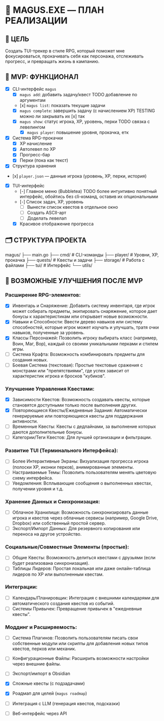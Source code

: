 # 📜 MAGUS.EXE — ПЛАН РЕАЛИЗАЦИИ

## 🧙 ЦЕЛЬ
Создать TUI-трекер в стиле RPG, который поможет мне фокусироваться, прокачивать себя как персонажа, отслеживать прогресс, и превращать жизнь в кампанию.

## 🎯 MVP: ФУНКЦИОНАЛ

- [x] CLI-интерфейс `magus`
  - [x] `magus add`: добавить задачу/квест
    TODO добавление по аргументам 
  - [х] `magus list`: показать текущие задачи
  - [x] `magus complete`: завершить задачу (с начислением XP)
    TESTING можно ли закрывать их [x] так
  - [x] `magus show`: статус игрока, XP, уровень, перки
    TODO связка с левелингом
    - [x] `magus player`: повышение уровня, прокачка, етк

- [x] Система RPG-прокачки
  - [x] XP начисление
  - [x] Автолевел по XP
  - [x] Прогресс-бар
  - [x] Перки (пока как текст)

- [x] Структура хранения
- [х] `player.json` — данные игрока (уровень, XP, перки, история)

- [x] TUI-интерфейс
  - [-] Главное меню (Bubbletea)
    TODO более интуитивно понятный интерфейс, обойтись без cli-команд, оставив их опциональными
  - [-] Список задач, XP, уровень
    - [ ] Вынести список квестов в отдельное окно 
    - [ ] Создать ASCII-арт
    - [ ] Доделать левелап
  - [x] Красивое отображение прогресса

## 🗂️ СТРУКТУРА ПРОЕКТА

magus/
├── main.go
├── cmd/ # CLI-команды
├── player/ # Уровни, XP, прокачка
├── quests/ # Квесты и задачи
├── storage/ # Работа с файлами
├── tui/ # Интерфейс
└── utils/

## 🧠 ВОЗМОЖНЫЕ УЛУЧШЕНИЯ ПОСЛЕ MVP

### Расширение RPG-элементов:
- [x] Инвентарь и Снаряжение: Добавить систему инвентаря, где игрок может собирать предметы, экипировать снаряжение, которое дает бонусы к характеристикам или открывает новые возможности.
- [x] Навыки и Способности: Ввести дерево навыков или систему способностей, которые игрок может изучать и улучшать, тратя очки навыков, полученные за уровень.
- [x] Классы Персонажей: Позволить игроку выбирать класс (например, Воин, Маг, Вор), каждый со своими уникальными перками и стилем игры.
- [ ] Система Крафта: Возможность комбинировать предметы для создания новых.
- [ ] Боевая Система (текстовая): Простые текстовые сражения с монстрами или "препятствиями", где успех зависит от характеристик игрока и бросков "кубиков".

### Улучшение Управления Квестами:
- [x] Зависимости Квестов: Возможность создавать квесты, которые становятся доступными только после выполнения других.
- [x] Повторяющиеся Квесты/Ежедневные Задания: Автоматически генерируемые или повторяющиеся квесты для поддержания активности.
- [ ] Временные Квесты: Квесты с дедлайнами, за выполнение которых даются дополнительные бонусы.
- [ ] Категории/Теги Квестов: Для лучшей организации и фильтрации.

### Развитие TUI (Терминального Интерфейса):
- [ ] Более Интерактивные Экраны: Визуализация прогресса игрока (полоски XP, иконки перков), анимированные элементы.
- [ ] Настраиваемые Темы: Позволить пользователям менять цветовую схему интерфейса.
- [ ] Уведомления: Всплывающие сообщения о выполненных квестах, получении уровня и т.д.

### Хранение Данных и Синхронизация:
- [ ] Облачное Хранилище: Возможность синхронизировать данные игрока и квестов через облачные сервисы (например, Google Drive, Dropbox) или собственный простой сервер.
- [ ] Экспорт/Импорт Данных: Для резервного копирования или переноса на другое устройство.

### Социальные/Совместные Элементы (простые):
- [ ] Общие Квесты: Возможность делиться квестами с друзьями (если будет реализована синхронизация).
- [ ] Таблицы Лидеров: Простая локальная или даже онлайн-таблица лидеров по XP или выполненным квестам.

### Интеграции:
- [ ] Календарь/Планировщик: Интеграция с внешними календарями для автоматического создания квестов из событий.
- [ ] Системы Привычек: Превращение привычек в "ежедневные квесты".

### Моддинг и Расширяемость:
- [ ] Система Плагинов: Позволить пользователям писать свои собственные модули или скрипты для добавления новых типов квестов, перков или механик.
- [ ] Конфигурационные Файлы: Расширить возможности настройки через внешние файлы.

- [ ] Экспорт/импорт в Obsidian
- [x] Сложные квесты (с подзадачами)
- [x] Роадмап для целей (`magus roadmap`)
- [ ] Интеграция с LLM (генерация квестов, подсказки)
- [ ] Веб-интерфейс через API
